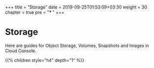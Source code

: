 +++
title = "Storage"
date = 2019-09-25T01:53:09+03:30
weight = 30
chapter = true
pre = "<b>* </b>"
+++
# Storage
Here are guides for Object Storage, Volumes, Snapshots and Images in Cloud Console.

{{% children style="h4" depth="1" %}}